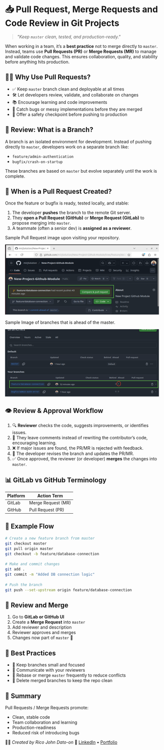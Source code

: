 # 📥 Pull Request, Merge Requests and Code Review in Git Projects

> _"Keep `master` clean, tested, and production-ready."_

When working in a team, it’s a **best practice** not to merge directly to `master`. Instead, teams use **Pull Requests (PR)** or **Merge Requests (MR)** to manage and validate code changes. This ensures collaboration, quality, and stability before anything hits production.

## 👨‍💻 Why Use Pull Requests?

- ✅ Keep `master` branch clean and deployable at all times
- 🛠 Let developers review, validate, and collaborate on changes
- 📚 Encourage learning and code improvements
- 🧠 Catch bugs or messy implementations before they are merged
- 🚦 Offer a safety checkpoint before pushing to production

## 🔀 Review: What is a Branch?

A branch is an isolated environment for development. Instead of pushing directly to `master`, developers work on a separate branch like:

- `feature/admin-authentication`
- `bugfix/crash-on-startup`

These branches are based on `master` but evolve separately until the work is complete.

## 🚧 When is a Pull Request Created?

Once the feature or bugfix is ready, tested locally, and stable:

1. The developer **pushes** the branch to the remote Git server.
2. They **open a Pull Request (GitHub)** or **Merge Request (GitLab)** to propose merging into `master`.
3. A teammate (often a senior dev) is **assigned as a reviewer**.

Sample Pull Request image upon visiting your repository.

![Sample Pull 1](Images/pullrequest.png)

Sample Image of branches that is ahead of the master.

![Sample Pull 2](Images/branchahead.png)

## 👁️ Review & Approval Workflow

1. 🔍 **Reviewer** checks the code, suggests improvements, or identifies issues.
2. 💬 They leave comments instead of rewriting the contributor’s code, encouraging learning.
3. ❌ If major issues are found, the PR/MR is rejected with feedback.
4. 🔁 The developer revises the branch and updates the PR/MR.
5. ✅ Once approved, the reviewer (or developer) **merges** the changes into `master`.

## 📊 GitLab vs GitHub Terminology

| Platform | Action Term        |
| -------- | ------------------ |
| GitLab   | Merge Request (MR) |
| GitHub   | Pull Request (PR)  |

## 🧪 Example Flow

```bash
# Create a new feature branch from master
git checkout master
git pull origin master
git checkout -b feature/database-connection

# Make and commit changes
git add .
git commit -m "Added DB connection logic"

# Push the branch
git push --set-upstream origin feature/database-connection
```

## 🧾 Review and Merge

1. Go to **GitLab or GitHub UI**
2. Create a **Merge Request** into `master`
3. Add reviewer and description
4. Reviewer approves and merges
5. Changes now part of `master` 🎉

## 📌 Best Practices

- 📂 Keep branches small and focused
- 💬 Communicate with your reviewers
- 🔁 Rebase or merge `master` frequently to reduce conflicts
- 🧹 Delete merged branches to keep the repo clean

## 📘 Summary

Pull Requests / Merge Requests promote:

- Clean, stable code
- Team collaboration and learning
- Production-readiness
- Reduced risk of introducing bugs

🧑‍💻 _Created by Rico John Dato-on_
🔗 [LinkedIn](https://www.linkedin.com/in/rico-john-dato-on) • [Portfolio](https://ricodatoon.netlify.app)
